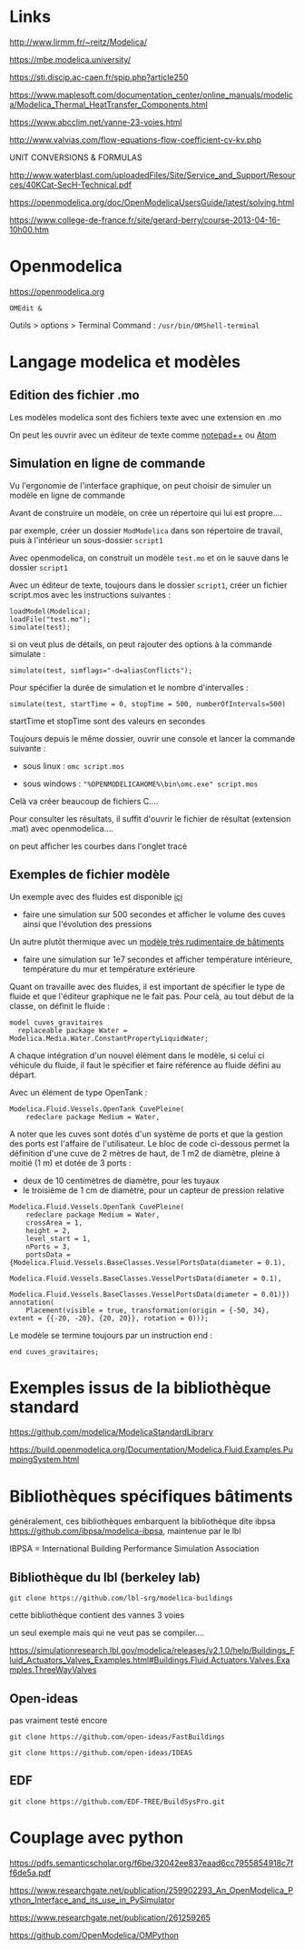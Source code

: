 # Links

http://www.lirmm.fr/~reitz/Modelica/

https://mbe.modelica.university/

https://sti.discip.ac-caen.fr/spip.php?article250

https://www.maplesoft.com/documentation_center/online_manuals/modelica/Modelica_Thermal_HeatTransfer_Components.html

https://www.abcclim.net/vanne-23-voies.html

http://www.valvias.com/flow-equations-flow-coefficient-cv-kv.php

UNIT CONVERSIONS & FORMULAS

http://www.waterblast.com/uploadedFiles/Site/Service_and_Support/Resources/40KCat-SecH-Technical.pdf

https://openmodelica.org/doc/OpenModelicaUsersGuide/latest/solving.html

https://www.college-de-france.fr/site/gerard-berry/course-2013-04-16-10h00.htm

# Openmodelica

https://openmodelica.org

`OMEdit &`

Outils > options > Terminal Command : `/usr/bin/OMShell-terminal`

# Langage modelica et modèles

## Edition des fichier .mo

Les modèles modelica sont des fichiers texte avec une extension en .mo

On peut les ouvrir avec un éditeur de texte comme [notepad++](https://notepad-plus-plus.org) ou [Atom](https://atom.io/)

## Simulation en ligne de commande

Vu l'ergonomie de l'interface graphique, on peut choisir de simuler un modèle en ligne de commande

Avant de construire un modèle, on crée un répertoire qui lui est propre....

par exemple, créer un dossier `ModModelica` dans son répertoire de travail, puis à l'intérieur un sous-dossier `script1`

Avec openmodelica, on construit un modèle `test.mo` et on le sauve dans le dossier `script1`

Avec un éditeur de texte, toujours dans le dossier `script1`, créer un fichier script.mos avec les instructions suivantes :

```
loadModel(Modelica); 
loadFile("test.mo");
simulate(test);
```
si on veut plus de détails, on peut rajouter des options à la commande simulate :
```
simulate(test, simflags="-d=aliasConflicts");
```

Pour spécifier la durée de simulation et le nombre d'intervalles :
```
simulate(test, startTime = 0, stopTime = 500, numberOfIntervals=500)
```
startTime et stopTime sont des valeurs en secondes

Toujours depuis le même dossier, ouvrir une console et lancer la commande suivante :

- sous linux : `omc script.mos`

- sous windows : `"%OPENMODELICAHOME%\bin\omc.exe" script.mos`

Celà va créer beaucoup de fichiers C....

Pour consulter les résultats, il suffit d'ouvrir le fichier de résultat (extension .mat) avec openmodelica....

on peut afficher les courbes dans l'onglet tracé

##  Exemples de fichier modèle

Un exemple avec des fluides est disponible [içi](script1/cuves_gravitaires.mo)
- faire une simulation sur 500 secondes et afficher le volume des cuves ainsi que l'évolution des pressions

Un autre plutôt thermique avec un [modèle très rudimentaire de bâtiments](script2/test_house.mo)
- faire une simulation sur 1e7 secondes et afficher température intérieure, température du mur et température extérieure

Quant on travaille avec des fluides, il est important de spécifier le type de fluide et que l'éditeur graphique ne le fait pas. Pour celà, au tout début de la classe, on définit le fluide :
```
model cuves_gravitaires
  replaceable package Water = Modelica.Media.Water.ConstantPropertyLiquidWater;
```
A chaque intégration d'un nouvel élément dans le modèle, si celui ci véhicule du fluide, il faut le spécifier et faire référence au fluide défini au départ.

Avec un élément de type OpenTank :

```
Modelica.Fluid.Vessels.OpenTank CuvePleine(
    redeclare package Medium = Water,
```

A noter que les cuves sont dotés d'un système de ports et que la gestion des ports est l'affaire de l'utilisateur. Le bloc de code ci-dessous permet la définition d'une cuve de 2 mètres de haut, de 1 m2 de diamètre, pleine à moitié (1 m) et dotée de 3 ports :
- deux de 10 centimètres de diamètre, pour les tuyaux
- le troisième de 1 cm de diamètre, pour un capteur de pression relative

```
Modelica.Fluid.Vessels.OpenTank CuvePleine(
    redeclare package Medium = Water,
    crossArea = 1,
    height = 2,  
    level_start = 1,
    nPorts = 3,
    portsData = {Modelica.Fluid.Vessels.BaseClasses.VesselPortsData(diameter = 0.1),
                   Modelica.Fluid.Vessels.BaseClasses.VesselPortsData(diameter = 0.1),
                   Modelica.Fluid.Vessels.BaseClasses.VesselPortsData(diameter = 0.01)}) annotation(
    Placement(visible = true, transformation(origin = {-50, 34}, extent = {{-20, -20}, {20, 20}}, rotation = 0)));
```
Le modèle se termine toujours par un instruction end :
```
end cuves_gravitaires;
```

# Exemples issus de la bibliothèque standard

https://github.com/modelica/ModelicaStandardLibrary

https://build.openmodelica.org/Documentation/Modelica.Fluid.Examples.PumpingSystem.html



# Bibliothèques spécifiques bâtiments

généralement, ces bibliothèques embarquent la bibliothèque dite ibpsa https://github.com/ibpsa/modelica-ibpsa, maintenue par le lbl

IBPSA = International Building Performance Simulation Association

## Bibliothèque du lbl (berkeley lab)
```
git clone https://github.com/lbl-srg/modelica-buildings
```
cette bibliothèque contient des vannes 3 voies

un seul exemple mais qui ne veut pas se compiler.... 

https://simulationresearch.lbl.gov/modelica/releases/v2.1.0/help/Buildings_Fluid_Actuators_Valves_Examples.html#Buildings.Fluid.Actuators.Valves.Examples.ThreeWayValves

## Open-ideas

pas vraiment testé encore
```
git clone https://github.com/open-ideas/FastBuildings

git clone https://github.com/open-ideas/IDEAS
```
## EDF
```
git clone https://github.com/EDF-TREE/BuildSysPro.git
```
# Couplage avec python

https://pdfs.semanticscholar.org/f6be/32042ee837eaad6cc7955854918c7ff6de5a.pdf

https://www.researchgate.net/publication/259902293_An_OpenModelica_Python_Interface_and_its_use_in_PySimulator

https://www.researchgate.net/publication/261259265

https://github.com/OpenModelica/OMPython
